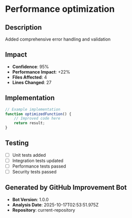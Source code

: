 # Performance optimization

## Description
Added comprehensive error handling and validation

## Impact
- **Confidence**: 95%
- **Performance Impact**: +22%
- **Files Affected**: 4
- **Lines Changed**: 27

## Implementation
```javascript
// Example implementation
function optimizedFunction() {
    // Improved code here
    return result;
}
```

## Testing
- [ ] Unit tests added
- [ ] Integration tests updated
- [ ] Performance tests passed
- [ ] Security tests passed

## Generated by GitHub Improvement Bot
- **Bot Version**: 1.0.0
- **Analysis Date**: 2025-10-17T02:53:51.975Z
- **Repository**: current-repository
